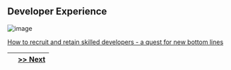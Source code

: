 ## Developer Experience

![image](https://github.com/kea-dev/dx-intro/assets/155492/aac1e3ab-cd72-48f3-8f6c-3931707f8547)

[How to recruit and retain skilled developers - a quest for new bottom lines](https://www.inc-inc.dk/stories/new-bottom-line/)


|  | [>> Next](./2.md) | 
|:------:|:------:|
